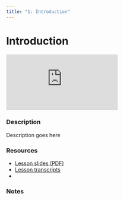 ```yaml
---
title: "1: Introduction"
---
```


# Introduction

<div class='embed-container'><iframe src='https://player.vimeo.com/video/320884124' frameborder='0' webkitAllowFullScreen mozallowfullscreen allowFullScreen></iframe></div>

### Description

Description goes here

### Resources

- [Lesson slides (PDF)](https://wvww.googledrive.com/file_public_link)
- [Lesson transcripts](https://wvww.googledrive.com/file_public_link)
- 


### Notes